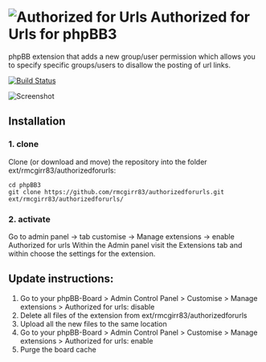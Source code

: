 # ![Authorized for Urls](https://imattpro.github.io/logo/search.png "Authorized for Urls") Authorized for Urls for phpBB3

phpBB extension that adds a new group/user permission which allows you to specify specific groups/users to disallow the posting of url links.

[![Build Status](https://github.com/rmcgirr83/authorizedforurls/workflows/Tests/badge.svg)](https://github.com/rmcgirr83/authorizedforurls/actions)

![Screenshot](denied.jpg)

## Installation

### 1. clone
Clone (or download and move) the repository into the folder ext/rmcgirr83/authorizedforurls:

```
cd phpBB3
git clone https://github.com/rmcgirr83/authorizedforurls.git ext/rmcgirr83/authorizedforurls/
```

### 2. activate
Go to admin panel -> tab customise -> Manage extensions -> enable Authorized for urls
Within the Admin panel visit the Extensions tab and within choose the settings for the extension.

## Update instructions:
1. Go to your phpBB-Board > Admin Control Panel > Customise > Manage extensions > Authorized for urls: disable
2. Delete all files of the extension from ext/rmcgirr83/authorizedforurls
3. Upload all the new files to the same location
4. Go to your phpBB-Board > Admin Control Panel > Customise > Manage extensions > Authorized for urls: enable
5. Purge the board cache
